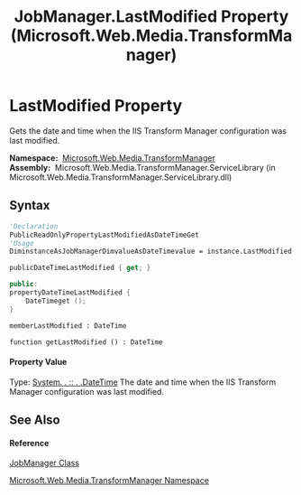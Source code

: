 ﻿---
title: JobManager.LastModified Property  (Microsoft.Web.Media.TransformManager)
TOCTitle: LastModified Property
ms:assetid: P:Microsoft.Web.Media.TransformManager.JobManager.LastModified
ms:mtpsurl: https://msdn.microsoft.com/en-us/library/microsoft.web.media.transformmanager.jobmanager.lastmodified(v=VS.90)
ms:contentKeyID: 35520601
ms.date: 06/14/2012
mtps_version: v=VS.90
f1_keywords:
- Microsoft.Web.Media.TransformManager.JobManager.get_LastModified
- Microsoft.Web.Media.TransformManager.JobManager.LastModified
dev_langs:
- CSharp
- JScript
- VB
- FSharp
- c++
api_location:
- Microsoft.Web.Media.TransformManager.ServiceLibrary.dll
api_name:
- Microsoft.Web.Media.TransformManager.JobManager.get_LastModified
- Microsoft.Web.Media.TransformManager.JobManager.LastModified
api_type:
- Managed
topic_type:
- apiref
- kbSyntax
product_family_name: VS
ROBOTS: INDEX,FOLLOW
---

# LastModified Property

Gets the date and time when the IIS Transform Manager configuration was last modified.

**Namespace:**  [Microsoft.Web.Media.TransformManager](microsoft-web-media-transformmanager-namespace.md)  
**Assembly:**  Microsoft.Web.Media.TransformManager.ServiceLibrary (in Microsoft.Web.Media.TransformManager.ServiceLibrary.dll)

## Syntax

``` vb
'Declaration
PublicReadOnlyPropertyLastModifiedAsDateTimeGet
'Usage
DiminstanceAsJobManagerDimvalueAsDateTimevalue = instance.LastModified
```

``` csharp
publicDateTimeLastModified { get; }
```

``` c++
public:
propertyDateTimeLastModified {
    DateTimeget ();
}
```

``` fsharp
memberLastModified : DateTime
```

``` jscript
function getLastModified () : DateTime
```

#### Property Value

Type: [System. . :: . .DateTime](https://msdn.microsoft.com/en-us/library/03ybds8y\(v=vs.90\))  
The date and time when the IIS Transform Manager configuration was last modified.  

## See Also

#### Reference

[JobManager Class](jobmanager-class-microsoft-web-media-transformmanager.md)

[Microsoft.Web.Media.TransformManager Namespace](microsoft-web-media-transformmanager-namespace.md)

